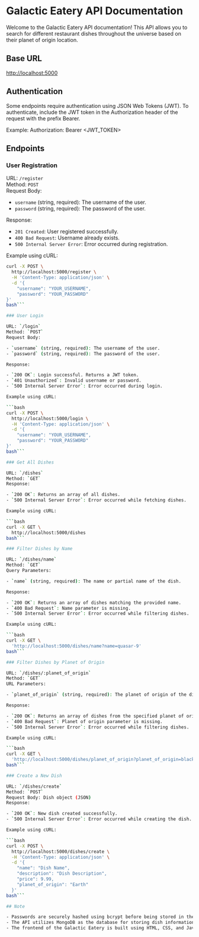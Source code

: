 # Galactic Eatery API Documentation

Welcome to the Galactic Eatery API documentation! This API allows you to search for different restaurant dishes throughout the universe based on their planet of origin location.

## Base URL

<http://localhost:5000>

## Authentication

Some endpoints require authentication using JSON Web Tokens (JWT). To authenticate, include the JWT token in the Authorization header of the request with the prefix Bearer.

Example:
 Authorization: Bearer <JWT_TOKEN>

## Endpoints

### User Registration

URL: `/register`  
Method: `POST`  
Request Body:

- `username` (string, required): The username of the user.
- `password` (string, required): The password of the user.

Response:

- `201 Created`: User registered successfully.
- `400 Bad Request`: Username already exists.
- `500 Internal Server Error`: Error occurred during registration.

Example using cURL:

```bash
curl -X POST \
  http://localhost:5000/register \
  -H 'Content-Type: application/json' \
  -d '{
    "username": "YOUR_USERNAME",
    "password": "YOUR_PASSWORD"
}'
bash```

### User Login

URL: `/login`  
Method: `POST`  
Request Body:

- `username` (string, required): The username of the user.
- `password` (string, required): The password of the user.

Response:

- `200 OK`: Login successful. Returns a JWT token.
- `401 Unauthorized`: Invalid username or password.
- `500 Internal Server Error`: Error occurred during login.

Example using cURL:

```bash
curl -X POST \
  http://localhost:5000/login \
  -H 'Content-Type: application/json' \
  -d '{
    "username": "YOUR_USERNAME",
    "password": "YOUR_PASSWORD"
}'
bash```

### Get All Dishes

URL: `/dishes`  
Method: `GET`  
Response:

- `200 OK`: Returns an array of all dishes.
- `500 Internal Server Error`: Error occurred while fetching dishes.

Example using cURL:

```bash
curl -X GET \
  http://localhost:5000/dishes
bash```

### Filter Dishes by Name

URL: `/dishes/name`  
Method: `GET`  
Query Parameters:

- `name` (string, required): The name or partial name of the dish.

Response:

- `200 OK`: Returns an array of dishes matching the provided name.
- `400 Bad Request`: Name parameter is missing.
- `500 Internal Server Error`: Error occurred while filtering dishes.

Example using cURL:

```bash
curl -X GET \
  'http://localhost:5000/dishes/name?name=quasar-9'
bash```

### Filter Dishes by Planet of Origin

URL: `/dishes/:planet_of_origin`  
Method: `GET`  
URL Parameters:

- `planet_of_origin` (string, required): The planet of origin of the dish.

Response:

- `200 OK`: Returns an array of dishes from the specified planet of origin.
- `400 Bad Request`: Planet of origin parameter is missing.
- `500 Internal Server Error`: Error occurred while filtering dishes.

Example using cURL:

```bash
curl -X GET \
  'http://localhost:5000/dishes/planet_of_origin?planet_of_origin=black%20hole'
bash```

### Create a New Dish

URL: `/dishes/create`
Method: `POST`
Request Body: Dish object (JSON)
Response:

- `200 OK`: New dish created successfully.
- `500 Internal Server Error`: Error occurred while creating the dish.

Example using cURL:

```bash
curl -X POST \
  http://localhost:5000/dishes/create \
  -H 'Content-Type: application/json' \
  -d '{
    "name": "Dish Name",
    "description": "Dish Description",
    "price": 9.99,
    "planet_of_origin": "Earth"
  }'
bash```

## Note

- Passwords are securely hashed using bcrypt before being stored in the database. Even though passwords are initially stored as plaintext in the users.json file, once a user registers or logs in, their password will be securely hashed in the database.
- The API utilizes MongoDB as the database for storing dish information. Mongoose is used as the ODM (Object Document Mapper) to interact with the MongoDB database.
- The frontend of the Galactic Eatery is built using HTML, CSS, and JavaScript. It communicates with the backend API to retrieve and display data dynamically on the website.
